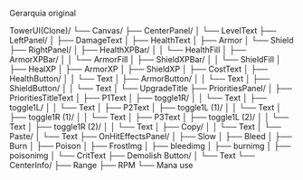 Gerarquia original

TowerUI(Clone)/
└── Canvas/
    ├── CenterPanel/
    │   └── LevelText
    ├── LeftPanel/
    │   ├── DamageText
    │   ├── HealthText
    │   ├── Armor
    │   └── Shield
    ├── RightPanel/
    │   ├── HealthXPBar/
    │   │   └── HealthFill
    │   ├── ArmorXPBar/
    │   │   └── ArmorFill
    │   ├── ShieldXPBar/
    │   │   └── ShieldFill
    │   ├── HealXP
    │   ├── ArmorXP
    │   ├── ShieldXP
    │   ├── CostText
    │   ├── HealthButton/
    │   │   └── Text
    │   ├── ArmorButton/
    │   │   └── Text
    │   ├── ShieldButton/
    │   │   └── Text
    │   └── UpgradeTitle
    ├── PrioritiesPanel/
    │   ├── PrioritiesTitleText
    │   ├── P1Text
    │   ├── toggle1R/
    │   │   └── Text
    │   ├── toggle1L/
    │   │   └── Text
    │   ├── P2Text
    │   ├── toggle1L (1)/
    │   │   └── Text
    │   ├── toggle1R (1)/
    │   │   └── Text
    │   ├── P3Text
    │   ├── toggle1L (2)/
    │   │   └── Text
    │   ├── toggle1R (2)/
    │   │   └── Text
    │   ├── Copy/
    │   │   └── Text
    │   └── Paste/
    │       └── Text
    ├── OnHitEffectsPanel/
    │   ├── Slow
    │   ├── Bleed
    │   ├── Burn
    │   ├── Poison
    │   ├── FrostImg
    │   ├── bleedimg
    │   ├── burnimg
    │   ├── poisonimg
    │   └── CritText
    ├── Demolish Button/
    │   └── Text
    └── CenterInfo/
        ├── Range
        ├── RPM
        └── Mana use
